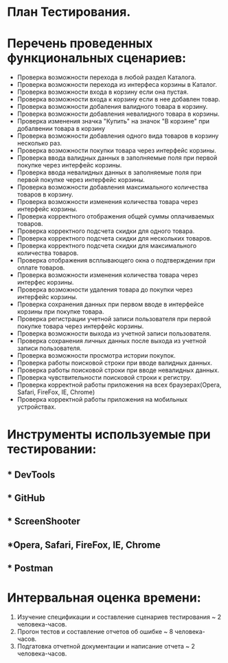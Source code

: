 # План Тестирования.
# Перечень проведенных функциональных сценариев:
* Проверка возможности перехода в любой раздел Каталога.
* Проверка возможности перехода из интерфеса корзины в Каталог.
* Проверка возможности входа в корзину если она пустая.
* Проверка возможности входа к корзину если в нее добавлен товар.
* Проверка возможности добаления валидного товара в корзину.
* Проверка возможности добавления невалидного товара в корзины.
* Проверка изменения значка "Купить" на значок "В корзине" при добалвении товара в корзину
* Проверка возможности добавления одного вида товаров в корзину несколько раз.
* Проверка возможности покупки товара через интерфейс корзины.
* Проверка ввода валидных данных в заполняемые поля при первой покупке через интерфейс корзины.
* Проверка ввода невалидных данных в заполняемые поля при первой покупке через интерфейс корзины.
* Проверка возможности добавления максимального количества товаров в корзину.
* Проверка возможности изменения количества товара через интерфейс корзины.
* Проверка корректного отображения общей суммы оплачиваемых товаров.
* Проверка корректного подсчета скидки для одного товара.
* Проверка корректного подсчета скидки для нескольких товаров.
* Проверка корректного подсчета скидки для максимального количества товаров.
* Проверка отображения всплывающего окна о подтверждении при оплате товаров.
* Проверка возможности изменения количества товара через интерфес корзины.
* Проверка возможности удаления товара до покупки через интерфейс корзины.
* Проверка сохранения данных при первом вводе в интерфейсе корзины при покупке товара.
* Проверка регистрации учетной записи пользователя при первой покупке товара через интерфейс корзины.
* Проверка возможности выхода из учетной записи пользователя.
* Проверка сохранения личных данных после выхода из учетной записи пользователя.
* Проверка возможности просмотра истории покупок.
* Проверка работы поисковой строки при вводе валидных данных.
* Проверка работы поисковой строки при вводе невалидных данных.
* Проверка чувствительности поисковой строки к регистру.
* Проверка корректной работы приложения на всех браузерах(Opera, Safari, FireFox, IE, Chrome)
* Проверка корректной работы приложения на мобильных устройствах.

# Инструменты используемые при тестировании:
## * DevTools  
## * GitHub
## * ScreenShooter
## *Opera, Safari, FireFox, IE, Chrome
## * Postman

# Интервальная оценка времени:
1. Изучение спецификации и составление сценариев тестирования ~ 2 человека-часов.
2. Прогон тестов и составление отчетов об ошибке ~ 8 человека-часов.
3. Подгатовка отчетной документации и написание отчета ~ 2 человека-часов.
